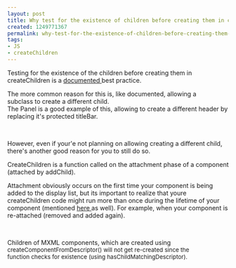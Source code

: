 ```yaml
---
layout: post
title: Why test for the existence of children before creating them in createChildren
created: 1249771367
permalink: why-test-for-the-existence-of-children-before-creating-them-in-createchildren
tags:
- JS
- createChildren
---
```

<p>Testing for&nbsp;the existence of the children before creating them in createChildren is a <a href="http://livedocs.adobe.com/flex/201/html/wwhelp/wwhimpl/common/html/wwhelp.htm?context=LiveDocs_Book_Parts&amp;file=ascomponents_advanced_148_11.html">documented </a>best practice.</p>
<p>The more common reason for this is, like documented,&nbsp;allowing a subclass&nbsp;to create a different&nbsp;child.<br />
The Panel is a good example of this, allowing to create a different header by replacing it's protected titleBar.</p>
<p>&nbsp;</p>
<p>However, even if your'e not planning on allowing creating a different child, there's another good reason for you to still do so.</p>
<p>CreateChildren is a function called on the attachment phase of a component (attached by addChild).</p>
<p>Attachment obviously occurs on the first time your component is being added to the display list, but its important to realize that youre createChildren code might run more than once during the lifetime of your component (mentioned <a href="http://www.mail-archive.com/flexcoders@yahoogroups.com/msg36798.html">here </a>as well). For example, when your component is re-attached (removed and added again).</p>
<p>&nbsp;</p>
<p>Children of MXML components, which are created using <font size="2"><font size="2">createComponentFromDescriptor</font>() will not get re-created since&nbsp;the function&nbsp;checks for existence (using <font size="2">hasChildMatchingDescriptor).</font></font></p>
<p>&nbsp;</p>
<p>&nbsp;</p>
<p>&nbsp;</p>
<p>&nbsp;</p>
<p>&nbsp;</p>
<p>&nbsp;</p>
<p>&nbsp;</p>
<p>&nbsp;</p>
